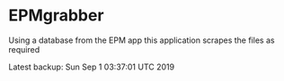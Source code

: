 # EPMgrabber
Using a database from the EPM app this application scrapes the files as required


Latest backup: Sun Sep 1 03:37:01 UTC 2019
